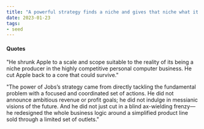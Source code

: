 ```yaml
---
title: "A powerful strategy finds a niche and gives that niche what it needs"
date: 2023-01-23
tags:
- seed
---
```


#### Quotes
"He shrunk Apple to a scale and scope suitable to the reality of its being a niche producer in the highly competitive personal computer business. He cut Apple back to a core that could survive."

"The power of Jobs’s strategy came from directly tackling the fundamental problem with a focused and coordinated set of actions. He did not announce ambitious revenue or profit goals; he did not indulge in messianic visions of the future. And he did not just cut in a blind ax-wielding frenzy—he redesigned the whole business logic around a simplified product line sold through a limited set of outlets."







